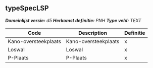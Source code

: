 ﻿## typeSpecLSP

*__Domeinlijst versie:__ d5*
*__Herkomst definitie:__ PNH*
*__Type veld:__ TEXT*

|__Code__ |__Description__ |__Definitie__	|
|	---	|	---	|   ---	| 
| Kano-oversteekplaats | Kano-oversteekplaats | x |
| Loswal | Loswal | x |
| P-Plaats | P-Plaats | x |
